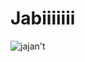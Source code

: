 # Jabiiiiiii
![jajan't]([https://www.shutterstock.com/shutterstock/photos/2206154545/display_1500/stock-photo-silhouette-of-man-suicide-by-hang-himself-on-the-tree-at-night-with-full-moon-commit-suicide-2206154545.jpg](https://diariodechiapas.com/wp-content/uploads/2023/07/ahorcado-1-1.jpg)https://diariodechiapas.com/wp-content/uploads/2023/07/ahorcado-1-1.jpg)
